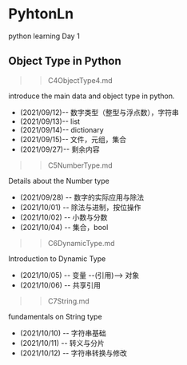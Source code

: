 # PyhtonLn

python learning Day 1

## Object Type in Python

>> C4ObjectType4.md

introduce the main data and object type in python.

* (2021/09/12)-- 数字类型（整型与浮点数），字符串
* (2021/09/13)-- list
* (2021/09/14)-- dictionary
* (2021/09/15)-- 文件，元组，集合
* (2021/09/27)-- 剩余内容

>> C5NumberType.md

Details about the Number type

* (2021/09/28) -- 数字的实际应用与除法
* (2021/10/01) -- 除法与进制，按位操作
* (2021/10/02) -- 小数与分数
* (2021/10/04) -- 集合，bool

>> C6DynamicType.md

Introduction to Dynamic Type

* (2021/10/05) -- 变量 --(引用)--> 对象
* (2021/10/06) -- 共享引用

>> C7String.md

fundamentals on String type

* (2021/10/10) -- 字符串基础
* (2021/10/11) -- 转义与分片
* (2021/10/12) -- 字符串转换与修改
